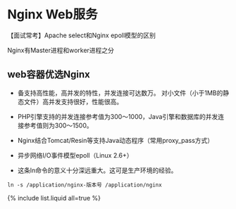 # Nginx Web服务

【面试常考】Apache select和Nginx epoll模型的区别

Nginx有Master进程和worker进程之分

## web容器优选Nginx

* 备支持高性能，高并发的特性，并发连接可达数万。 对小文件（小于1MB的静态文件）高并发支持很好，性能很高。

* PHP引擎支持的并发连接参考值为300～1000，Java引擎和数据库的并发连接参考值则为300～1500。

* Nginx结合Tomcat/Resin等支持Java动态程序（常用proxy_pass方式）

* 异步网络I/O事件模型epoll（Linux 2.6+）

* 这条ln命令的意义十分深远重大。这可是生产环境的经验。
```
ln -s /application/nginx-版本号 /application/nginx
```

{% include list.liquid all=true %}
